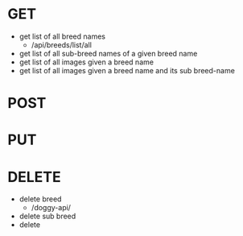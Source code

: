 # GET
* get list of all breed names 
  * /api/breeds/list/all
* get list of all sub-breed names of a given breed name 
* get list of all images given a breed name 
* get list of all images given a breed name and its sub breed-name 

# POST


# PUT 


# DELETE 
* delete breed
  * /doggy-api/
* delete sub breed 
* delete 